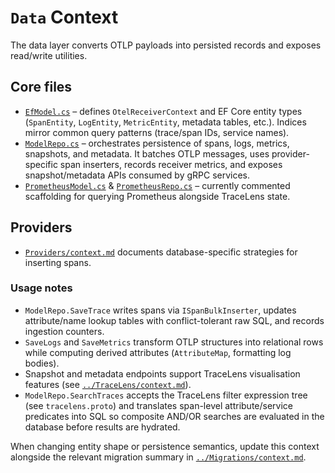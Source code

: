 # `Data` Context

The data layer converts OTLP payloads into persisted records and exposes read/write utilities.

## Core files
- [`EfModel.cs`](EfModel.cs) – defines `OtelReceiverContext` and EF Core entity types (`SpanEntity`, `LogEntity`, `MetricEntity`, metadata tables, etc.). Indices mirror common query patterns (trace/span IDs, service names).
- [`ModelRepo.cs`](ModelRepo.cs) – orchestrates persistence of spans, logs, metrics, snapshots, and metadata. It batches OTLP messages, uses provider-specific span inserters, records receiver metrics, and exposes snapshot/metadata APIs consumed by gRPC services.
- [`PrometheusModel.cs`](PrometheusModel.cs) & [`PrometheusRepo.cs`](PrometheusRepo.cs) – currently commented scaffolding for querying Prometheus alongside TraceLens state.

## Providers
- [`Providers/context.md`](Providers/context.md) documents database-specific strategies for inserting spans.

### Usage notes
- `ModelRepo.SaveTrace` writes spans via `ISpanBulkInserter`, updates attribute/name lookup tables with conflict-tolerant raw SQL, and records ingestion counters.
- `SaveLogs` and `SaveMetrics` transform OTLP structures into relational rows while computing derived attributes (`AttributeMap`, formatting log bodies).
- Snapshot and metadata endpoints support TraceLens visualisation features (see [`../TraceLens/context.md`](../TraceLens/context.md)).
- `ModelRepo.SearchTraces` accepts the TraceLens filter expression tree (see `tracelens.proto`) and translates span-level attribute/service predicates into SQL so composite AND/OR searches are evaluated in the database before results are hydrated.

When changing entity shape or persistence semantics, update this context alongside the relevant migration summary in [`../Migrations/context.md`](../Migrations/context.md).
